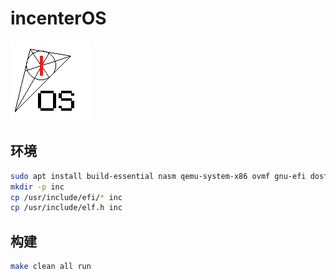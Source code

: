 # incenterOS

![](incenterOS.png)

## 环境

```sh
sudo apt install build-essential nasm qemu-system-x86 ovmf gnu-efi dosfstools mtools clang lld
mkdir -p inc
cp /usr/include/efi/* inc
cp /usr/include/elf.h inc
```

## 构建

```sh
make clean all run
```
